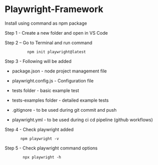 # Playwright-Framework


Install using command as npm package 

Step 1 - Create a new folder and open in VS Code 

Step 2 – Go to Terminal and run command 

              npm init playwright@latest 

Step 3 - Following will be added 

- package.json - node project management file
  
- playwright.config.js - Configuration file
  
- tests folder - basic example test
  
- tests-examples folder - detailed example tests
  
- .gitignore - to be used during git commit and push
  
- playwright.yml - to be used during ci cd pipeline (github workflows)
  
Step 4 - Check playwright added 
           
           npm playwright -v 

Step 5 - Check playwright command options 
       
            npx playwright -h
